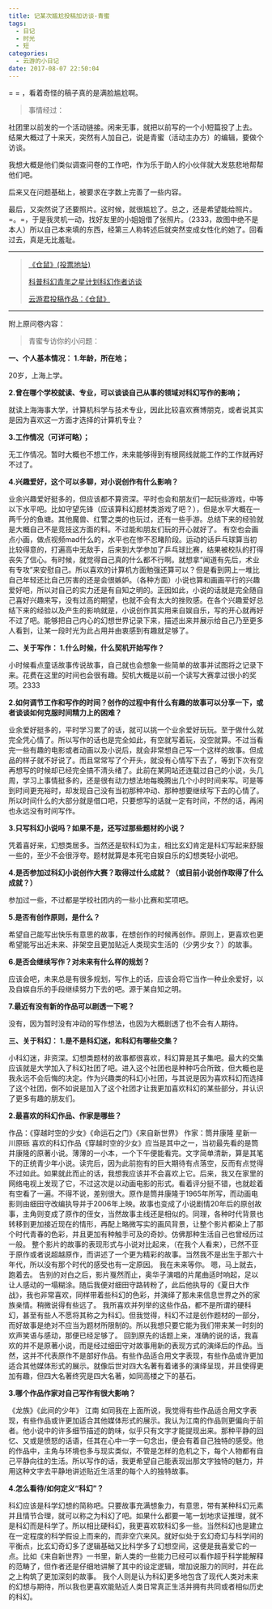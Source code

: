 ```yaml
---
title: 记某次尴尬投稿加访谈-青蜜
tags:
  - 日记
  - 时光
  - 短
categories:
  - 云游的小日记
date: 2017-08-07 22:50:04
---
```


= = ，看着奇怪的稿子真的是满脸尴尬啊。

<!-- more -->

> 事情经过：

社团里以前发的一个活动链接。闲来无事，就把以前写的一个小短篇投了上去。
结果大概过了十来天，突然有人加自己，说是青蜜（活动主办方）的编辑，要做个访谈。

我想大概是他们类似调查问卷的工作吧，作为乐于助人的小伙伴就大发慈悲地帮帮他们吧。

后来又在问题基础上，被要求在字数上完善了一些内容。

最后，又突然说了还要照片。这时候，就很尴尬了。总之，还是希望能给照片。=。=，于是我灵机一动，找好友里的小姐姐借了张照片。（2333，故图中绝不是本人）所以自己本来填的东西，经第三人称转述后就突然变成女性化的她了。回看过去，真是无比羞耻。

* * *
> [《仓鼠》(投票地址)](http://sci.kpcswa.org.cn/index/show/id/91)
> 
>   [科普科幻青年之星计划科幻作者访谈](https://mp.weixin.qq.com/s?__biz=MzIzNjI0MDg5NQ==&amp;mid=2653968745&amp;idx=1&amp;sn=2d362c7689b3c198bb05a4397c918c82&amp;chksm=f31e13f9c4699aeff5851c6d5ba1a46dc6a8e09aca3e98c7a9aa882a91de71b05b4cfec8c806&amp;mpshare=1&amp;scene=1&amp;srcid=0807OCTLvw6fUwJFr27MJcJ3&amp;key=73b938db81aca5b365f0e23eceed8a6c1903ac4155734de502703a4a0b88ba9d785b1aeb8cd27e6d4a50b63be6049e0c5c6fccf93728eee405cc52041f57856bbbc436b85b5dfa6d309f2d42c4471e67&amp;ascene=1&amp;uin=MjI2NTI4MTA0MQ%3D%3D&amp;devicetype=Windows-QQBrowser&amp;version=61030006&amp;pass_ticket=4zEM%2BpWP3Z0bzwPomr4ZZEyYqZpzTM%2FzKRGwrLwnennTr579PmAebeT5jLQLfmBZ)
> 
>   [云游君投稿作品：《仓鼠》](https://mp.weixin.qq.com/s?__biz=MzIzNjI0MDg5NQ==&amp;mid=2653968745&amp;idx=2&amp;sn=980c86786480fd2e3d6d6c29792f4ff3&amp;chksm=f31e13f9c4699aef115f6c0cedac786e6a495cd6161694dbf56a5b1ebc05ddf1d97951bfbd9a&amp;mpshare=1&amp;scene=1&amp;srcid=080700zwQcLo1VC7Au61cQdL&amp;key=73b938db81aca5b3ac6933f8b0b992bcd51cb2cebeb951f92fc7383c4c594437e76826f05839505415674bf2848a7b0a016378473fd8af61e53b585ae473735b41be7d64bfc50af79bf881f3db890d85&amp;ascene=1&amp;uin=MjI2NTI4MTA0MQ%3D%3D&amp;devicetype=Windows-QQBrowser&amp;version=61030006&amp;pass_ticket=4zEM%2BpWP3Z0bzwPomr4ZZEyYqZpzTM%2FzKRGwrLwnennTr579PmAebeT5jLQLfmBZ)

* * *

附上原问卷内容：

> 青蜜专访你的小问题：

**一、个人基本情况：
1.年龄，所在地；**

20岁，上海上学。

**2.曾在哪个学校就读、专业，可以谈谈自己从事的领域对科幻写作的影响；**

就读上海海事大学，计算机科学与技术专业，因此比较喜欢赛博朋克，或者说其实是因为喜欢这一方面才选择的计算机专业？

**3.工作情况（可详可略）；**

无工作情况。暂时大概也不想工作，未来能够得到有根网线就能工作的工作就再好不过了。

**4.兴趣爱好，这个可以多聊，对小说创作有什么影响？**

业余兴趣爱好挺多的，但应该都不算资深。平时也会和朋友们一起玩些游戏，中等以下水平吧。比如守望先锋（应该算科幻题材类游戏了吧？），但是水平大概在一两千分的鱼塘。其他魔兽、红警之类的也玩过，还有一些手游。总结下来的经验就是大概自己不是竞技这方面的料。不过能和朋友们玩的开心就好了。
有空也会画点小画，做点视频mad什么的，水平也在惨不忍睹阶段。运动的话乒乓球算当初比较得意的，打遍高中无敌手，后来到大学参加了乒乓球比赛，结果被校队的打得丧失了信心。有时候，就觉得自己真的什么都不行啊。就想拿“闻道有先后，术业有专攻”来安慰自己。所以喜欢的计算机方面勉强还算可以？但是看到网上一堆比自己年轻还比自己厉害的还是会很嫉妒。（各种方面）小说也算和画画平行的兴趣爱好吧，所以对自己的实力还是有自知之明的。正因如此，小说的话就是完全随自己喜好兴趣来写，没有过高的期望，也就不会有太大的挫败感。在各个兴趣爱好总结下来的经验以及产生的影响就是，小说创作其实用来自娱自乐，写的开心就再好不过了吧。能够把自己内心的幻想世界记录下来，描述出来并展示给自己乃至更多人看到，让某一段时光为此占用并由衷感到有趣就足够了。

**二、关于写作：
1.什么时候，什么契机开始写作？**

小时候看点童话故事传说故事，自己就也会想象一些简单的故事并试图将之记录下来。花费在这里的时间也会很有趣。契机大概是以前一个读写大赛拿过很小的奖项。2333

**2.如何调节工作和写作的时间？创作的过程中有什么有趣的故事可以分享一下，或者谈谈如何克服时间精力上的困难？**

业余爱好挺多的，平时学习累了的话，就可以挑一个业余爱好玩玩。至于做什么就完全凭心情了。所以写作的话也是完全如此，有空就写着玩，没空就算。不过当看完一些有趣的电影或者动画以及小说后，就会非常想自己写一个这样的故事。但成品的样子就不好说了。而且常常写了个开头，就没有心情写下去了，等到下次有空再想写的时候却已经完全搞不清头绪了。此前在某网站还连载过自己的小说，头几周，学习上事情挺多的，还是很有动力想法地每晚腾出几个小时时间来写。可是等到时间更充裕时，却发现自己没有当初那种冲动、那种想要继续写下去的心情了。所以时间什么的大部分就是借口吧，只要想写的话就一定有时间，不然的话，再闲也永远没有时间写作。

**3.只写科幻小说吗？如果不是，还写过那些题材的小说？**

凭着喜好来，幻想类居多。当然还是软科幻为主，相比玄幻肯定是科幻写起来舒服一些的，至少不会很浮夸。题材就算是本死宅自娱自乐的幻想类轻小说吧。

**4.是否参加过科幻小说创作大赛？取得过什么成就？（或目前小说创作取得了什么成就？）**

参加过一些，不过都是学校社团内的一些小比赛和奖项吧。

**5.是否有创作原则，是什么？**

希望自己能写出快乐有意思的故事，在想创作的时候再创作。原则上，更喜欢也更希望能写出近未来、非架空且更加贴近人类现实生活的（少男少女？）的故事。

**6.是否会继续写作？对未来有什么样的规划？**

应该会吧，未来总是有很多规划，写作上的话，应该会将它当作一种业余爱好，以及自娱自乐的手段继续努力下去的吧。源于某自知之明。

**7.最近有没有新的作品可以剧透一下呢？**

没有，因为暂时没有冲动的写作想法，也因为大概剧透了也不会有人期待。

**三、关于科幻：
1.是不是科幻迷，和科幻有哪些交集？**

小科幻迷，非资深。幻想类题材的故事都很喜欢，科幻算是其子集吧。最大的交集应该就是大学加入了科幻社团了吧。进入这个社团也是种种巧合所致，但大概也是我永远不会后悔的决定。作为兴趣类的科幻小社团，与其说是因为喜欢科幻而选择了这个社团，倒不如说是加入了这个社团才让我更加喜欢科幻的某些部分，并认识了更多有趣的朋友们。

**2.最喜欢的科幻作品、作家是哪些？**

作品：《穿越时空的少女》《命运石之门》《来自新世界》
作家：筒井康隆 星新一 川原砾
喜欢的科幻作品《穿越时空的少女》应当是其中之一，当初最先看的是筒井康隆的原著小说。薄薄的一小本，一个下午便能看完。文字简单清新，算是其笔下的正统青少年小说。读完后，因为此前抱有的巨大期待有点落空，反而有点觉得不过如此。如果就此而止的话，我想我应该并不会喜欢上它。后来，我又在家里的网络电视上发现了它，不过这次是以动画电影的形式。看着评分挺不错，也就趁着有空看了一遍。不得不说，差别很大。原作是筒井康隆于1965年所写，而动画电影则由细田守改编执导并于2006年上映。故事也变成了小说剧情20年后的原创故事，主角则变成了原作的侄女，当然故事主线还是相似的。同理，各种时代背景也转移到更加接近现在的情形，再配上略微写实的画风背景，让整个影片都染上了那个时代青春的色彩，并且更加有种触手可及的奇妙。仿佛那种生活自己也曾经历过一般。
整个影片的故事的表现形式与小说对比起来，（在我个人看来），已然不亚于原作或者说超越原作，而讲述了一个更为精彩的故事。当然我不是出生于那六十年代，所以没有那个时代的感受也有一定原因。
我在未来等你。
嗯，马上就去，跑着去。
告别的对白之后，影片戛然而止，奥华子演唱的片尾曲适时响起，足以让人感动的一塌糊涂。随后我便对细田守路转粉了，此后他执导的《夏日大作战》，我也非常喜欢，同样带着些科幻的色彩，并演绎了那未来信息世界之外的家族亲情。稍微说得有些远了。
我所喜欢并列举的这些作品，都不是所谓的硬科幻，甚至有些人不愿将其称之为科幻。但我觉得，科幻不过是创作题材的一部分，而好故事是绝对不应当为题材所限制的。所以我想只要它能为我们带来某一时刻的欢声笑语与感动，那便已经足够了。
回到原先的话题上来，准确的说的话，我喜欢的并不是原著小说，而是经过细田守对故事用新的表现方式的演绎后的作品。当然，这并不代表原作不是部好作品。有些作品适合用文字表现，有些作品或许更加适合其他媒体形式的展示。就像后世对四大名著有着诸多的演绎呈现，并且使得更加有趣，但四大名著终究是四大名著，如同高楼之下的基石。

**3.哪个作品作家对自己写作有很大影响？**

《龙族》《此间的少年》 江南
如同我在上面所说，我觉得有些作品适合用文字表现，有些作品或许更加适合其他媒体形式的展示。我认为江南的作品则更偏向于前者。他小说中的许多细节描述的韵味，似乎只有文字才能提现出来。那种平静的回忆、又或是愤怒的话语，任其在心中一字一句念出，便会有着自己独特的感受。他的作品中，主角与环境也多与现实类似，不管是怎样的危机之下，每个人物都有自己平静向往的生活。所以写作的话，我更希望自己能表现出那文字独特的魅力，并用这种文字去平静地讲述贴近生活里的每个人的独特故事。

**4.怎么看待/如何定义“科幻”？**

科幻应该是科学幻想的简称吧。只要故事充满想象力，有意思，带有某种科幻元素并且情节合理，就可以称之为科幻了吧。如果什么都要一笔一划地求证推理，就不是科幻而是科学了。所以相比硬科幻，我更喜欢软科幻多一些。当然科幻也是建立在一定程度的科学假设上而来的，而非空穴来风。就好似处于玄幻奇幻与科学间的平衡点，比玄幻奇幻多了逻辑基础又比科学多了幻想空间，这便是我喜爱它的一点。比如《来自新世界》一书里，新人类的一些能力已经可以看作超乎科学能解释的范畴了，但作者还是仔细地讲解了其中的设定逻辑，增加说服力的同时，并在此之上构筑了更加深刻的故事。
我个人则是认为科幻更多地包含了现代人类对未来的幻想与期待，所以我也更喜欢能贴近人类日常真正生活并拥有共同或者相似历史的科幻。